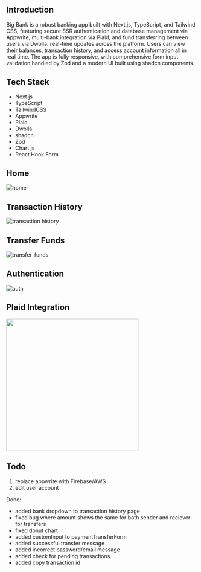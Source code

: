 ## Introduction

Big Bank is a robust banking app built with Next.js, TypeScript, and Tailwind CSS, featuring secure SSR authentication and database management via Appwrite, multi-bank integration via Plaid, and fund transferring between users via Dwolla. real-time updates across the platform. Users can view their balances, transaction history, and access account information all in real time. The app is fully responsive, with comprehensive form input validation handled by Zod and a modern UI built using shadcn components.

## Tech Stack
- Next.js
- TypeScript
- TailwindCSS
- Appwrite
- Plaid
- Dwolla
- shadcn
- Zod
- Chart.js
- React Hook Form

## Home
![home](https://github.com/user-attachments/assets/01777eb3-55a3-4f30-8a16-d7a3c1a29624)

## Transaction History
![transaction history](https://github.com/user-attachments/assets/ab36f765-6b53-4d0e-a638-b280eebdf812)

## Transfer Funds
![transfer_funds](https://github.com/user-attachments/assets/08c7156a-3100-4121-8c31-3a08bebf0a42)

## Authentication
![auth](https://github.com/user-attachments/assets/d79837ba-a47c-4ef2-80e4-f4da1ba10849)


## Plaid Integration
<img src="https://github.com/user-attachments/assets/f5b3cd0d-f5c0-4d88-ba5e-e94cfae33dce" width="350">


## Todo
1. replace appwrite with Firebase/AWS
2. edit user account

Done:
- added bank dropdown to transaction history page
- fixed bug where amount shows the same for both sender and reciever for transfers
- fixed donut chart
- added customInput to paymentTransferForm
- added successful transfer message
- added incorrect password/email message
- added check for pending transactions
- added copy transaction id


